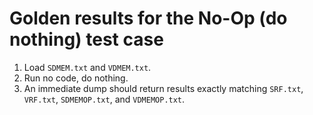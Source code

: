 # Golden results for the No-Op (do nothing) test case

1. Load ```SDMEM.txt``` and ```VDMEM.txt```.
2. Run no code, do nothing.
3. An immediate dump should return results exactly matching ```SRF.txt```, ```VRF.txt```, ```SDMEMOP.txt```, and ```VDMEMOP.txt```.
